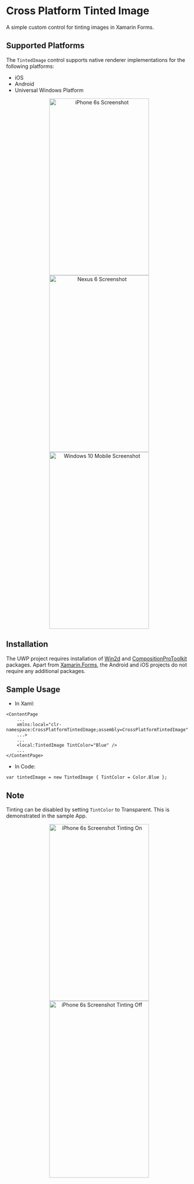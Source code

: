 # Cross Platform Tinted Image
A simple custom control for tinting images in Xamarin Forms. 

## Supported Platforms
The `TintedImage` control supports native renderer implementations for the following platforms:
- iOS
- Android
- Universal Windows Platform

<p align="center">
<img src="https://github.com/shrutinambiar/xamarin-forms-tinted-image/blob/master/CrossPlatformTintedImage/Screenshots/iOSiPhone6sPlus.png" alt="iPhone 6s Screenshot" width="270" height="480">
<img src="https://github.com/shrutinambiar/xamarin-forms-tinted-image/blob/master/CrossPlatformTintedImage/Screenshots/AndroidNexus6p.png" alt="Nexus 6 Screenshot" width="270" height="480">
<img src="https://github.com/shrutinambiar/xamarin-forms-tinted-image/blob/master/CrossPlatformTintedImage/Screenshots/Windows10MobileLumia920.png" alt="Windows 10 Mobile Screenshot" width="270" height="480">
</p>

## Installation
The UWP project requires installation of <a href="https://www.nuget.org/packages/Win2D.uwp">Win2d<a/> and <a href="https://www.nuget.org/packages/CompositionProToolkit/">CompositionProToolkit<a/> packages. Apart from <a href="https://www.nuget.org/packages/Xamarin.Forms">Xamarin.Forms<a/>, the Android and iOS projects do not require any additional packages.

## Sample Usage
- In Xaml:
```
<ContentPage 
    ...
    xmlns:local="clr-namespace:CrossPlatformTintedImage;assembly=CrossPlatformTintedImage"
    ...>
    ...
    <local:TintedImage TintColor="Blue" />
    ...
</ContentPage>
```

- In Code:
```
var tintedImage = new TintedImage { TintColor = Color.Blue };
```

## Note
Tinting can be disabled by setting `TintColor` to Transparent. This is demonstrated in the sample App.

<p align="center">
<img src="https://github.com/shrutinambiar/xamarin-forms-tinted-image/blob/development/CrossPlatformTintedImage/Screenshots/iOSiPhone6sPlusTintingOn.png" alt="iPhone 6s Screenshot Tinting On" width="270" height="480">
<img src="https://github.com/shrutinambiar/xamarin-forms-tinted-image/blob/development/CrossPlatformTintedImage/Screenshots/iOSiPhone6sPlusTintingOff.png" alt="iPhone 6s Screenshot Tinting Off" width="270" height="480">
</p>
